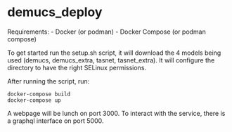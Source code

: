 # demucs_deploy

Requirements:
    - Docker (or podman)
    - Docker Compose (or podman compose)

To get started run the setup.sh script, it will download the 4 models being used (demucs, demucs_extra, tasnet, tasnet_extra). It will configure the directory to have the right SELinux permissions.

After running the script, run:

    docker-compose build
    docker-compose up

A webpage will be lunch on port 3000. To interact with the service, there is a graphql interface on port 5000.